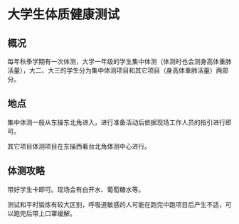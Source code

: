 # 大学生体质健康测试

## 概况

每年秋季学期有一次体测，大学一年级的学生集中体测（体测时也会测身高体重肺活量），大二、大三的学生分为集中体测项目和其它项目（身高体重肺活量）两部分。

## 地点

集中体测一般从东操东北角进入，进行准备活动后依据现场工作人员的指引进行即可。

其它项目体测项目在东操西看台北角体测中心进行。

## 体测攻略

带好学生卡即可。现场会有白开水、葡萄糖水等。

测试和平时锻炼有较大区别，呼吸道敏感的人可能在跑完中跑项目后产生不适，可以跑完后带上口罩缓解。


